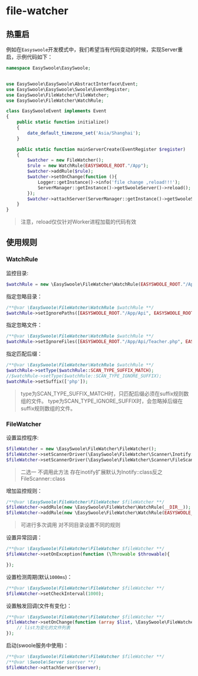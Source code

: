 # file-watcher

## 热重启

例如在`Easyswoole`开发模式中，我们希望当有代码变动的时候，实现Server重启，示例代码如下：

```php
namespace EasySwoole\EasySwoole;


use EasySwoole\EasySwoole\AbstractInterface\Event;
use EasySwoole\EasySwoole\Swoole\EventRegister;
use EasySwoole\FileWatcher\FileWatcher;
use EasySwoole\FileWatcher\WatchRule;

class EasySwooleEvent implements Event
{
    public static function initialize()
    {
        date_default_timezone_set('Asia/Shanghai');
    }

    public static function mainServerCreate(EventRegister $register)
    {
        $watcher = new FileWatcher();
        $rule = new WatchRule(EASYSWOOLE_ROOT."/App");
        $watcher->addRule($rule);
        $watcher->setOnChange(function (){
            Logger::getInstance()->info('file change ,reload!!!');
            ServerManager::getInstance()->getSwooleServer()->reload();
        });
        $watcher->attachServer(ServerManager::getInstance()->getSwooleServer());
    }
}
```
> 注意，reload仅仅针对Worker进程加载的代码有效

## 使用规则

### WatchRule

监控目录:

```php
$watchRule = new \EasySwoole\FileWatcher\WatchRule(EASYSWOOLE_ROOT."/App");
````

指定忽略目录：

```php
/**@var \EasySwoole\FileWatcher\WatchRule $watchRule **/
$watchRule->setIgnorePaths([EASYSWOOLE_ROOT."/App/Api", EASYSWOOLE_ROOT."/App/Admin"]);
```

指定忽略文件：

```php
/**@var \EasySwoole\FileWatcher\WatchRule $watchRule **/
$watchRule->setIgnoreFiles([EASYSWOOLE_ROOT."/App/Api/Teacher.php", EASYSWOOLE_ROOT."/App/Admin/Teacher.php"]);
```

指定匹配后缀：

```php
/**@var \EasySwoole\FileWatcher\WatchRule $watchRule **/
$watchRule->setType($watchRule::SCAN_TYPE_SUFFIX_MATCH);
//$watchRule->setType($watchRule::SCAN_TYPE_IGNORE_SUFFIX);
$watchRule->setSuffix(['php']);
```
> type为SCAN_TYPE_SUFFIX_MATCH时，只匹配后缀必须在suffix规则数组的文件。
> type为SCAN_TYPE_IGNORE_SUFFIX时，会忽略掉后缀在suffix规则数组的文件。

### FileWatcher

设置监控程序:

```php
$fileWatcher = new \EasySwoole\FileWatcher\FileWatcher();
$fileWatcher->setScannerDriver(\EasySwoole\FileWatcher\Scanner\Inotify::class);
$fileWatcher->setScannerDriver(\EasySwoole\FileWatcher\Scanner\FileScanner::class);
````
> 二选一 不调用此方法 存在inotify扩展默认为Inotify::class反之FileScanner::class

增加监控规则：

```php
/**@var \EasySwoole\FileWatcher\FileWatcher $fileWatcher **/
$fileWatcher->addRule(new \EasySwoole\FileWatcher\WatchRule(__DIR__));
$fileWatcher->addRule(new \EasySwoole\FileWatcher\WatchRule(EASYSWOOLE_ROOT. '/App'));
```
> 可进行多次调用 对不同目录设置不同的规则

设置异常回调：

```php
/**@var \EasySwoole\FileWatcher\FileWatcher $fileWatcher **/
$fileWatcher->setOnException(function (\Throwable $throwable){

});
```

设置检测周期(默认`1000ms`)：

```php
/**@var \EasySwoole\FileWatcher\FileWatcher $fileWatcher **/
$fileWatcher->setCheckInterval(1000);
```

设置触发回调(文件有变化)：

```php
/**@var \EasySwoole\FileWatcher\FileWatcher $fileWatcher **/
$fileWatcher->setOnChange(function (array $list, \EasySwoole\FileWatcher\WatchRule $rule){
    // list为变化的文件列表
});
```

启动(swoole服务中使用)：

```php
/**@var \EasySwoole\FileWatcher\FileWatcher $fileWatcher **/
/**@var \Swoole\Server $server **/
$fileWatcher->attachServer($server);
```